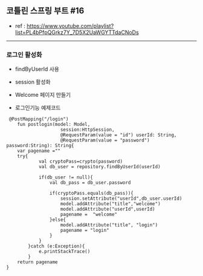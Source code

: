 ## 코틀린 스프링 부트 #16
- ref : https://www.youtube.com/playlist?list=PL4bPfpQGrkz7Y_7D5X2UaWGYTTdaCNoDs
---

### 로그인 활성화
- findByUserId 사용
- session 활성화
- Welcome 페이지 만들기

- 로그인기능 예제코드
```
 @PostMapping("/login")
    fun postlogin(model: Model,
                    session:HttpSession,
                    @RequestParam(value = "id") userId: String,
                    @RequestParam(value = "password") password:String): String{
    var pagename =""
    try{
            val cryptoPass=crypto(password)
            val db_user = repository.findByUserId(userId)

            if(db_user != null){
                val db_pass = db_user.password

                if(cryptoPass.equals(db_pass)){
                    session.setAttribute("userId",db_user.userId)
                    model.addAttribute("title","welcome")
                    model.addAttribute("userId",userId)
                    pagename =  "welcome"
                }else{
                    model.addAttribute("title", "login")
                    pagename = "login"
                }
            }
        }catch (e:Exception){
            e.printStackTrace()
        }
    return pagename
}
```